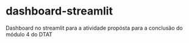 # dashboard-streamlit
Dashboard no streamlit para a atividade propósta para a conclusão do módulo 4 do DTAT
